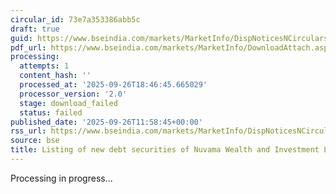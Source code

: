 ```yaml
---
circular_id: 73e7a353386abb5c
draft: true
guid: https://www.bseindia.com/markets/MarketInfo/DispNoticesNCirculars.aspx?Noticeid={D07518AA-3E6B-4A24-9DB7-834AF6BA7413}&noticeno=20250926-35&dt=09/26/2025&icount=35&totcount=76&flag=0
pdf_url: https://www.bseindia.com/markets/MarketInfo/DownloadAttach.aspx?id=20250926-35&attachedId=
processing:
  attempts: 1
  content_hash: ''
  processed_at: '2025-09-26T18:46:45.665029'
  processor_version: '2.0'
  stage: download_failed
  status: failed
published_date: '2025-09-26T11:58:45+00:00'
rss_url: https://www.bseindia.com/markets/MarketInfo/DispNoticesNCirculars.aspx?Noticeid={D07518AA-3E6B-4A24-9DB7-834AF6BA7413}&noticeno=20250926-35&dt=09/26/2025&icount=35&totcount=76&flag=0
source: bse
title: Listing of new debt securities of Nuvama Wealth and Investment Limited
---
```


Processing in progress...
